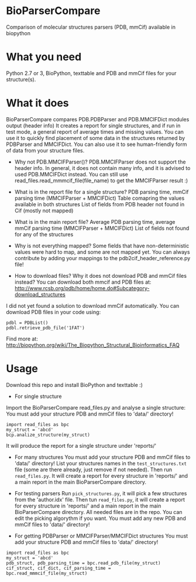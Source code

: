 # BioParserCompare
Comparison of molecular structures parsers (PDB, mmCif) available in biopython


# What you need
Python 2.7 or 3, BioPython, texttable and PDB and mmCif files for your structure(s).

# What it does

BioParserCompare compares PDB.PDBParser and PDB.MMCIFDict modules output (header info)
It creates a report for single structures, and if run in test mode, a general report of average times and missing values.
You can use it to quickly find placement of some data in the structures returned by PDBParser and MMCIFDict.
You can also use it to see human-friendly form of data from your structure files.

- Why not PDB.MMCIFParser()?
PDB.MMCIFParser does not support the header info. In general, it does not contain many info, and it is advised to used PDB.MMCIFDict instead.
You can still use read_files.read_mmmcif_file(file_name) to get the MMCIFParser result :)

- What is in the report file for a single structure?
PDB parsing time, mmCif parsing time (MMCIFParser + MMCIFDict)
Table comapring the values available in both structures
List of fields from PDB header not found in Cif (mostly not mapped)

- What is in the main report file?
Average PDB parsing time, average mmCif parsing time (MMCIFParser + MMCIFDict)
List of fields not found for any of the structures

- Why is not everything mapped?
Some fields that have non-deterministic values were hard to map, and some are not mapped yet. You can always contribute by adding your mappings to the pdb2cif_header_reference.py file!

- How to download files? Why it does not download PDB and mmCif files instead?
You can download both mmcif and PDB files at:
http://www.rcsb.org/pdb/home/home.do#Subcategory-download_structures

I did not yet found a solution to download mmCif automatically.
You can download PDB files in your code using:
```
pdbl = PDBList()
pdbl.retrieve_pdb_file('1FAT')
```
Find more at: http://biopython.org/wiki/The_Biopython_Structural_Bioinformatics_FAQ


# Usage

Download this repo and install BioPython and texttable :)

- For single structure

Import the BioParserCompare read_files.py and analyse a single structure:
You must add your structure PDB and mmCif files to 'data/' directory!
```
import read_files as bpc
my_struct = 'abcd'
bcp.analize_structure(my_struct)
```
It will produce the report for a single structure under 'reports/'

- For many structures
You must add your structure PDB and mmCif files to 'data/' directory!
List your structures names in the `test_structures.txt` file (some are there already, just remove if not needed). Then run `read_files.py`. It will create a report for every structure in 'reports/' and a main report in the main BioParserCompare directory.

- For testing parsers
Run `pick_structures.py`, it will pick a few structures from the 'author.idx' file. Then tun `read_files.py`, it will create a report for every structure in 'reports/' and a main report in the main BioParserCompare directory. All needed files are in the repo.
You can edit the picking algorythm if you want. You must add any new PDB and mmCif files to 'data/' directory!

- For getting PDBParser or MMCIFParser/MMCIFDict structures
You must add your structure PDB and mmCif files to 'data/' directory!
```
import read_files as bpc
my_struct = 'abcd'
pdb_struct, pdb_parsing_time = bpc.read_pdb_file(my_struct)
cif_struct, cif_dict, cif_parsing_time = bpc.read_mmmcif_file(my_struct)
```
